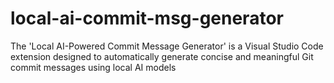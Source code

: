 # local-ai-commit-msg-generator
The 'Local AI-Powered Commit Message Generator' is a Visual Studio Code extension designed to automatically generate concise and meaningful Git commit messages using local AI models
